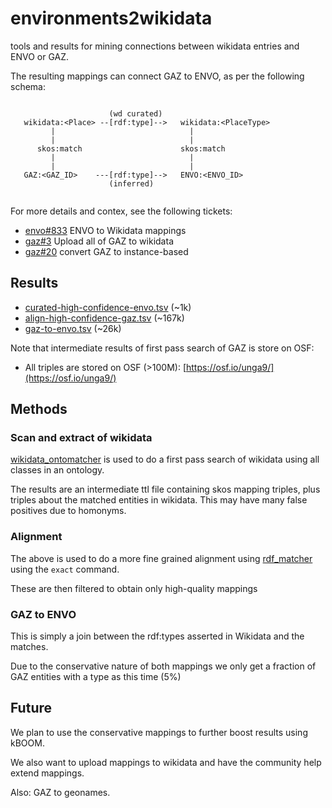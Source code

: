 # environments2wikidata

tools and results for mining connections between wikidata entries and ENVO or GAZ.

The resulting mappings can connect GAZ to ENVO, as per the following schema:

```

                      (wd curated)
   wikidata:<Place> --[rdf:type]-->   wikidata:<PlaceType>
         |                              |
         |                              |
      skos:match                      skos:match
         |                              |
         |                              |
   GAZ:<GAZ_ID>    ---[rdf:type]-->   ENVO:<ENVO_ID>
                      (inferred)


```

For more details and contex, see the following tickets:

 * [envo#833](https://github.com/EnvironmentOntology/envo/issues/833) ENVO to Wikidata mappings
 * [gaz#3](https://github.com/EnvironmentOntology/gaz/issues/3) Upload all of GAZ to wikidata
 * [gaz#20](https://github.com/EnvironmentOntology/gaz/issues/20) convert GAZ to instance-based

## Results

 * [curated-high-confidence-envo.tsv](https://github.com/cmungall/environments2wikidata/blob/master/matches/curated-high-confidence-envo.tsv) (~1k)
 * [align-high-confidence-gaz.tsv](https://github.com/cmungall/environments2wikidata/blob/master/matches/align-high-confidence-gaz.tsv) (~167k)
 * [gaz-to-envo.tsv](https://github.com/cmungall/environments2wikidata/blob/master/matches/gaz-to-envo.tsv) (~26k)

Note that intermediate results of first pass search of GAZ is store on OSF:

 * All triples are stored on OSF (>100M): [https://osf.io/unga9/](https://osf.io/unga9/)

## Methods

### Scan and extract of wikidata

[wikidata_ontomatcher](https://github.com/cmungall/wikidata_ontomatcher)
is used to do a first pass search of wikidata using all classes in an
ontology.

The results are an intermediate ttl file containing skos mapping
triples, plus triples about the matched entities in wikidata. This may
have many false positives due to homonyms.

### Alignment

The above is used to do a more fine grained alignment using [rdf_matcher](https://github.com/cmungall/rdf_matcher) using the `exact` command.

These are then filtered to obtain only high-quality mappings

### GAZ to ENVO

This is simply a join between the rdf:types asserted in Wikidata and the matches.

Due to the conservative nature of both mappings we only get a fraction of GAZ entities with a type as this time (5%)

## Future

We plan to use the conservative mappings to further boost results using kBOOM.

We also want to upload mappings to wikidata and have the community help extend mappings.

Also: GAZ to geonames.
